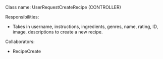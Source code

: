 Class name: UserRequestCreateRecipe (CONTROLLER)

Responsibilities:
- Takes in username, instructions, ingredients, genres, name, rating, ID, image, descriptions 
  to create a new recipe. 
  
Collaborators: 
- RecipeCreate

